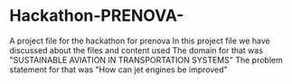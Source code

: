 # Hackathon-PRENOVA-
A project file for the hackathon for prenova
In this project file we have discussed about the files and content used
The domain for that was "SUSTAINABLE AVIATION IN TRANSPORTATION SYSTEMS"
The problem statement for that was "How can jet engines  be improved"
